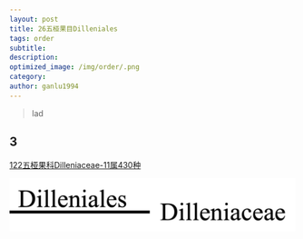 ```yaml
---
layout: post
title: 26五桠果目Dilleniales
tags: order    
subtitle: 
description: 
optimized_image: /img/order/.png
category: 
author: ganlu1994  
---
```


> lad

## 3

[122五桠果科Dilleniaceae-11属430种](https://ganlu1994.github.io/122五桠果科Dilleniaceae/)

![](/img/phylo/64-26五桠果目.png)